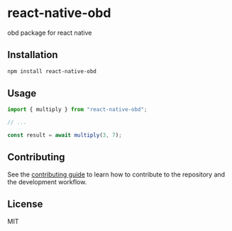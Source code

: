 # react-native-obd

obd package for react native

## Installation

```sh
npm install react-native-obd
```

## Usage

```js
import { multiply } from "react-native-obd";

// ...

const result = await multiply(3, 7);
```

## Contributing

See the [contributing guide](CONTRIBUTING.md) to learn how to contribute to the repository and the development workflow.

## License

MIT
